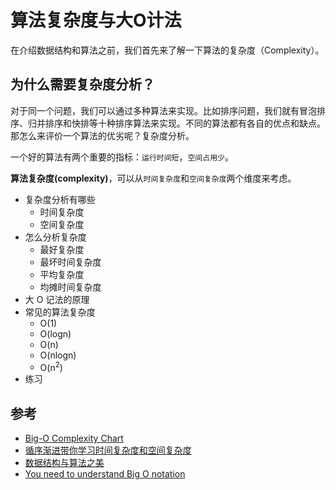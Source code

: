 # 算法复杂度与大O计法

在介绍数据结构和算法之前，我们首先来了解一下算法的复杂度（Complexity）。

## 为什么需要复杂度分析？

对于同一个问题，我们可以通过多种算法来实现。比如排序问题，我们就有冒泡排序、归并排序和快排等十种排序算法来实现。不同的算法都有各自的优点和缺点。那怎么来评价一个算法的优劣呢？复杂度分析。

一个好的算法有两个重要的指标：`运行时间短`，`空间占用少`。

**算法复杂度(complexity)**，可以从`时间复杂度`和`空间复杂度`两个维度来考虑。

- 复杂度分析有哪些
  - 时间复杂度
  - 空间复杂度
- 怎么分析复杂度
  - 最好复杂度
  - 最坏时间复杂度
  - 平均复杂度
  - 均摊时间复杂度
- 大 O 记法的原理
- 常见的算法复杂度
  - O(1)
  - O(logn)
  - O(n)
  - O(nlogn)
  - O(n<sup>2</sup>)
- 练习





## 参考

- [Big-O Complexity Chart](https://www.bigocheatsheet.com/)
- [循序渐进带你学习时间复杂度和空间复杂度](https://mp.weixin.qq.com/s?__biz=MzI1MTIzMzI2MA==&mid=2650563136&idx=1&sn=c03ac8a5548ea28b34d624569855922e&chksm=f1fed4c3c6895dd56d079a5de77568c31cd9934ecb388ce6ba876002fec4b3487b6c5d51d984&scene=0#rd)
- [数据结构与算法之美](https://time.geekbang.org/column/article/40036)
- [You need to understand Big O notation](https://hackernoon.com/you-need-to-understand-big-o-notation-now-4ada3d2ec93a)

